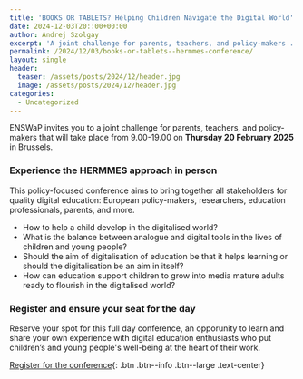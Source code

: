 ```yaml
---
title: 'BOOKS OR TABLETS? Helping Children Navigate the Digital World'
date: 2024-12-03T20::00+00:00
author: Andrej Szolgay
excerpt: 'A joint challenge for parents, teachers, and policy-makers .'
permalink: /2024/12/03/books-or-tablets--hermmes-conference/
layout: single
header:
  teaser: /assets/posts/2024/12/header.jpg
  image: /assets/posts/2024/12/header.jpg
categories:
  - Uncategorized
---
```


ENSWaP invites you to a joint challenge for parents, teachers, and policy-makers 
that will take place from 9.00-19.00 on **Thursday 20 February 2025** in Brussels.

### Experience the HERMMES approach in person
This policy-focused conference aims to bring together all stakeholders for quality digital education: European policy-makers, researchers, education professionals, parents, and more.

* How to help a child develop in the digitalised world?
* What is the balance between analogue and digital tools in the lives of children and young people?
* Should the aim of digitalisation of education be that it helps learning or should the digitalisation be an aim in itself?
* How can education support children to grow into media mature adults ready to flourish in the digitalised world?


### Register and ensure your seat for the day
Reserve your spot for this full day conference, an opporunity to learn and share your own experience
with digital education enthusiasts who put children’s and young people's well-being at the heart of their work.

[Register for the conference](https://forms.gle/PDaHuKAWwUqAPkHj9){: .btn .btn--info .btn--large .text-center}
